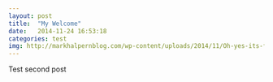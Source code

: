 ```yaml
---
layout: post
title:  "My Welcome"
date:   2014-11-24 16:53:18
categories: test
img: http://markhalpernblog.com/wp-content/uploads/2014/11/Oh-yes-its-free-sign-150x150.jpg
---
```

Test second post